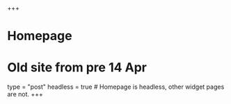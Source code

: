 +++
# Homepage
# Old site from pre 14 Apr
type = "post"
headless = true  # Homepage is headless, other widget pages are not.
+++
